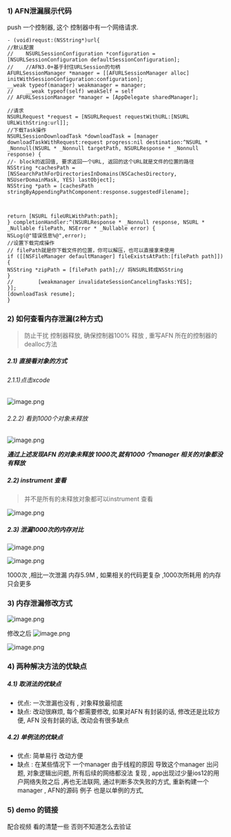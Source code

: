 
### 1) AFN泄漏展示代码
push 一个控制器, 这个 控制器中有一个网络请求. 
```
- (void)requst:(NSString*)url{
//默认配置
//    NSURLSessionConfiguration *configuration = [NSURLSessionConfiguration defaultSessionConfiguration];
//    //AFN3.0+基于封住URLSession的句柄
AFURLSessionManager *manager = [[AFURLSessionManager alloc] initWithSessionConfiguration:configuration];
__weak typeof(manager) weakmanager = manager;
//    __weak typeof(self) weakSelf = self
// AFURLSessionManager *manager = [AppDelegate sharedManager];

//请求
NSURLRequest *request = [NSURLRequest requestWithURL:[NSURL URLWithString:url]];
//下载Task操作
NSURLSessionDownloadTask *downloadTask = [manager downloadTaskWithRequest:request progress:nil destination:^NSURL * _Nonnull(NSURL * _Nonnull targetPath, NSURLResponse * _Nonnull response) {
//- block的返回值, 要求返回一个URL, 返回的这个URL就是文件的位置的路径
NSString *cachesPath = [NSSearchPathForDirectoriesInDomains(NSCachesDirectory, NSUserDomainMask, YES) lastObject];
NSString *path = [cachesPath stringByAppendingPathComponent:response.suggestedFilename];



return [NSURL fileURLWithPath:path];
} completionHandler:^(NSURLResponse * _Nonnull response, NSURL * _Nullable filePath, NSError * _Nullable error) {
NSLog(@"错误信息%@",error);
//设置下载完成操作
// filePath就是你下载文件的位置，你可以解压，也可以直接拿来使用
if ([[NSFileManager defaultManager] fileExistsAtPath:[filePath path]]) {
NSString *zipPath = [filePath path];// 将NSURL转成NSString
}
//        [weakmanager invalidateSessionCancelingTasks:YES];
}];
[downloadTask resume];
}

```

### 2) 如何查看内存泄漏(2种方式)


>防止干扰 控制器释放, 确保控制器100% 释放 , 重写AFN 所在的控制器的dealloc方法 

#####  2.1) 直接看对象的方式

###### 2.1.1)点击xcode
![image.png](https://upload-images.jianshu.io/upload_images/1194882-02bf6b7f07296a83.png?imageMogr2/auto-orient/strip%7CimageView2/2/w/1240)

######  2.2.2)  看到1000个对象未释放 
![image.png](https://upload-images.jianshu.io/upload_images/1194882-4ab8cefa732a4fea.png?imageMogr2/auto-orient/strip%7CimageView2/2/w/1240)


***通过上述发现AFN 的对象未释放 1000次,就有1000 个manager 相关的对象都没有释放***


##### 2.2) instrument 查看 

> 并不是所有的未释放对象都可以instrument 查看 

![image.png](https://upload-images.jianshu.io/upload_images/1194882-ce64c9b25728db47.png?imageMogr2/auto-orient/strip%7CimageView2/2/w/1240)

##### 2.3) 泄漏1000次的内存对比

![image.png](https://upload-images.jianshu.io/upload_images/1194882-e04e32add841d6d0.png?imageMogr2/auto-orient/strip%7CimageView2/2/w/1240)

![image.png](https://upload-images.jianshu.io/upload_images/1194882-152fdbc04b024642.png?imageMogr2/auto-orient/strip%7CimageView2/2/w/1240)

1000次 ,相比一次泄漏 内存5.9M , 如果相关的代码更复杂  ,1000次所耗用 的内存只会更多 

###  3) 内存泄漏修改方式
![image.png](https://upload-images.jianshu.io/upload_images/1194882-590879c614879a20.png?imageMogr2/auto-orient/strip%7CimageView2/2/w/1240)

修改之后
![image.png](https://upload-images.jianshu.io/upload_images/1194882-a60e5611cdb22160.png?imageMogr2/auto-orient/strip%7CimageView2/2/w/1240)

![image.png](https://upload-images.jianshu.io/upload_images/1194882-f997d924b0d2ceca.png?imageMogr2/auto-orient/strip%7CimageView2/2/w/1240)


### 4) 两种解决方法的优缺点
##### 4.1) 取消法的优缺点
- 优点: 一次泄漏也没有 , 对象释放最彻底
- 缺点:  改动很麻烦, 每个都需要修改, 如果对AFN 有封装的话, 修改还是比较方便, AFN 没有封装的话, 改动会有很多缺点

##### 4.2) 单例法的优缺点
- 优点: 简单易行 改动方便 
- 缺点 : 在某些情况下 一个manager 由于线程的原因 导致这个manager 出问题, 对象逻辑出问题, 所有后续的网络都没法 复现 , app出现过少量ios12的用户网络失败之后 ,再也无法联网, 通过判断多次失败的方式, 重新构建一个manager , AFN的源码 例子 也是以单例的方式, 


### 5) demo 的链接 
配合视频 看的清楚一些 否则不知道怎么去验证
